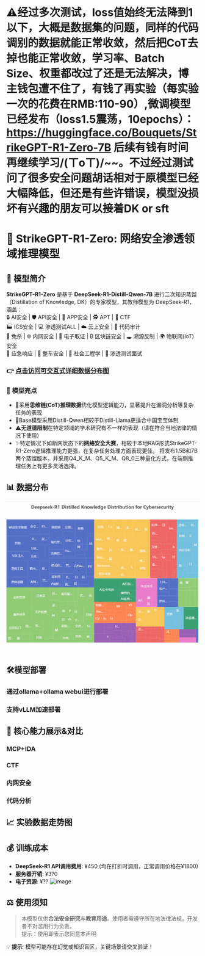 
# ⚠经过多次测试，loss值始终无法降到1以下，大概是数据集的问题，同样的代码调别的数据就能正常收敛，然后把CoT去掉也能正常收敛，学习率、Batch Size、权重都改过了还是无法解决，博主钱包遭不住了，有钱了再实验（每实验一次的花费在RMB:110-90）,微调模型已经发布（loss1.5震荡，10epochs）：https://huggingface.co/Bouquets/StrikeGPT-R1-Zero-7B  后续有钱有时间再继续学习/(ㄒoㄒ)/~~。不过经过测试问了很多安全问题胡话相对于原模型已经大幅降低，但还是有些许错误，模型没损坏有兴趣的朋友可以接着DK or sft

# 🤖 StrikeGPT-R1-Zero: 网络安全渗透领域推理模型 

## 🚀 模型简介  
**StrikeGPT-R1-Zero** 是基于 **DeepSeek-R1-Distill-Qwen-7B** 进行二次知识蒸馏（Distillation of Knowledge, DK）的专家模型，其教师模型为 DeepSeek-R1，涵盖：  
🔒 AI安全 | 🛡️ API安全 | 📱 APP安全 | 🕵️ APT | 🚩 CTF  
🏭 ICS安全 | 💻 渗透测试ALL | ☁️ 云上安全 | 📜 代码审计  
🦠 免杀 | 🌐 内网安全 | 💾 电子取证 | ₿ 区块链安全 | 🕳️ 溯源反制 | 🌍 物联网(IoT)安全<br>
🚨 应急响应 | 🚗 整车安全 | 👥 社会工程学 | 💼 渗透测试面试 
### 👉 [点击访问可交互式详细数据分布图](https://bouquets-ai.github.io/StrikeGPT-R1-Zero/WEB)  
### 🌟 模型亮点
- 🧩采用**思维链(CoT)推理数据**优化模型逻辑能力，显著提升在漏洞分析等复杂任务的表现
- 💪Base模型采用Distill-Qwen相较于Distill-Llama更适合中国宝宝体制
- ⚠️**无道德限制**在特定领域的学术研究有不一样的表现（请在符合当地法律的情况下使用）
- ✨特定情况下如断网状态下的**网络安全大赛**，相较于本地RAG形式StrikeGPT-R1-Zero逻辑推理能力更强，在复杂任务处理方面表现更佳。
     将发布1.5B和7B两个蒸馏版本，并采用Q4_K_M、Q5_K_M、Q8_0三种量化方式，在端侧推理任务上有更多灵活选择。
## 📊 数据分布  
![数据分布图](img/data.gif)  

## 🛠️模型部署
### 通过ollama+ollama webui进行部署

### 支持vLLM加速部署

## 🎯 核心能力展示&对比
### MCP+IDA
### CTF
### 内网安全
### 代码分析

## 📈 实验数据走势图 

## 💰 训练成本  
- **DeepSeek-R1 API调用费用**: ¥450 (均在打折时调用，正常调用价格在¥1800)
- **服务器开销**: ¥3?0
- **电子资源**: ¥??
  ![image](https://github.com/user-attachments/assets/8e23b5b6-24d9-47c3-b54f-ffa22ec68a83)


## ⚖️ 使用须知 
> 本模型仅供**合法安全研究**与**教育用途**。使用者需遵守所在地法律法规，开发者不对滥用行为负责。<br>
> 提示：使用即表示您同意本声明

💡 **提示**: 模型可能存在幻觉或知识盲区，关键场景请交叉验证！  

